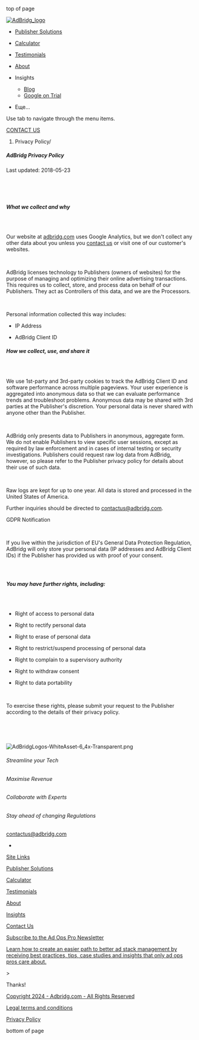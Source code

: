 top of page

[![AdBridg_logo](https://static.wixstatic.com/media/b723fc_0a7cbdf6f63f45d3a62cd17b9430556e~mv2.png/v1/fill/w_246,h_50,al_c,q_85,usm_0.66_1.00_0.01,enc_auto/AdBridg_IDworkingart1_%D0%BB%D0%BE%D0%B3%D0%BE%D1%82%D0%B8%D0%BF.png)](https://www.adbridg.com/)

* [Publisher Solutions](https://www.adbridg.com/top-publisher-solutions)
* [Calculator](https://www.adbridg.com/calculator)
* [Testimonials](https://www.adbridg.com/testimonials)
* [About](https://www.adbridg.com/aboutus)
* Insights
    
    * [Blog](https://www.adbridg.com/insights)
    * [Google on Trial](https://www.adbridg.com/google-on-trial)
* Еще...
    

Use tab to navigate through the menu items.

[CONTACT US](https://www.adbridg.com/contact-us)

1. Privacy Policy/

##### AdBridg Privacy Policy

Last updated: 2018-05-23

​

​

##### What we collect and why

##### ​

Our website at [adbridg.com](http://adbridg.com/) uses Google Analytics, but we don't collect any other data about you unless you [contact us](http://adbridg.com/contact/) or visit one of our customer's websites.

​

AdBridg licenses technology to Publishers (owners of websites) for the purpose of managing and optimizing their online advertising transactions. This requires us to collect, store, and process data on behalf of our Publishers. They act as Controllers of this data, and we are the Processors.

​

Personal information collected this way includes:

* IP Address
    
* AdBridg Client ID
    

##### How we collect, use, and share it

##### ​

We use 1st-party and 3rd-party cookies to track the AdBridg Client ID and software performance across multiple pageviews. Your user experience is aggregated into anonymous data so that we can evaluate performance trends and troubleshoot problems. Anonymous data may be shared with 3rd parties at the Publisher's discretion. Your personal data is never shared with anyone other than the Publisher.

​

AdBridg only presents data to Publishers in anonymous, aggregate form. We do not enable Publishers to view specific user sessions, except as required by law enforcement and in cases of internal testing or security investigations. Publishers could request raw log data from AdBridg, however, so please refer to the Publisher privacy policy for details about their use of such data.

​

Raw logs are kept for up to one year. All data is stored and processed in the United States of America.

Further inquiries should be directed to [contactus@adbridg.com](mailto:contactus@adbridg.com).

GDPR Notification

​

If you live within the jurisdiction of EU's General Data Protection Regulation, AdBridg will only store your personal data (IP addresses and AdBridg Client IDs) if the Publisher has provided us with proof of your consent.

##### ​

##### You may have further rights, including:

##### ​

* Right of access to personal data
    
* Right to rectify personal data
    
* Right to erase of personal data
    
* Right to restrict/suspend processing of personal data
    
* Right to complain to a supervisory authority
    
* Right to withdraw consent
    
* Right to data portability
    

​

To exercise these rights, please submit your request to the Publisher according to the details of their privacy policy.

​

​

![AdBridgLogos-WhiteAsset-6_4x-Transparent.png](https://static.wixstatic.com/media/a1ca69_48178aa0cb6047d8a3b78c19eb5f80a2~mv2.png/v1/fill/w_272,h_33,al_c,q_85,usm_0.66_1.00_0.01,enc_auto/AdBridgLogos-WhiteAsset-6_4x-Transparent.png)

###### Streamline your Tech

###### Maximise Revenue

###### Collaborate with Experts

###### Stay ahead of changing Regulations

[contactus@adbridg.com](mailto:contactus@adbridg.com)

* [](https://www.linkedin.com/company/adbridg)

[Site Links](mailto:contactus@adbridg.com)

[Publisher Solutions](https://www.adbridg.com/top-publisher-solutions)

[Calculator](https://www.adbridg.com/calculator)

[Testimonials](https://www.adbridg.com/testimonials)

[About](https://www.adbridg.com/aboutus)

[Insights](https://www.adbridg.com/insights)

[Contact Us](https://www.adbridg.com/contact-us)

[Subscribe to the Ad Ops Pro Newsletter](mailto:contactus@adbridg.com)

[Learn how to create an easier path to better ad stack management by receiving best practices, tips, case studies and insights that only ad ops pros care about.](mailto:contactus@adbridg.com)

\>

Thanks!

[Copyright 2024 - Adbridg.com - All Rights Reserved](mailto:contactus@adbridg.com)

[Legal terms and conditions](https://www.adbridg.com/legal-terms-and-conditions)

[Privacy Policy](https://www.adbridg.com/privacy-policy)

bottom of page